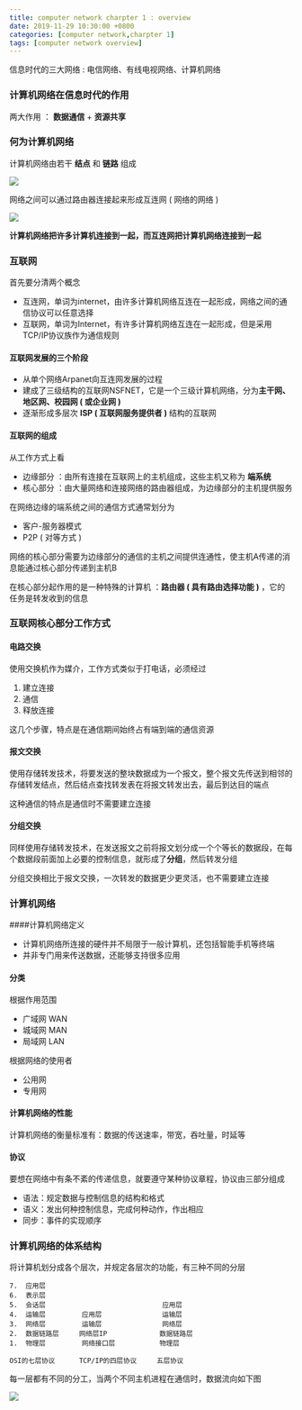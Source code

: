 ```yaml
---
title: computer network charpter 1 : overview
date: 2019-11-29 10:30:00 +0800
categories: [computer network,charpter 1]
tags: [computer network overview]
---
```


信息时代的三大网络 : 电信网络、有线电视网络、计算机网络

### 计算机网络在信息时代的作用
两大作用 ： **数据通信** + **资源共享**

### 何为计算机网络
计算机网络由若干 **结点** 和 **链路** 组成

![](https://img-blog.csdnimg.cn/20191129102531454.png?x-oss-process=image/watermark,type_ZmFuZ3poZW5naGVpdGk,shadow_10,text_aHR0cHM6Ly9ibG9nLmNzZG4ubmV0L2xhbmNlbG90MDkwMg==,size_16,color_FFFFFF,t_70)

网络之间可以通过路由器连接起来形成互连网 ( 网络的网络 )

![](https://img-blog.csdnimg.cn/20191129103027397.png?x-oss-process=image/watermark,type_ZmFuZ3poZW5naGVpdGk,shadow_10,text_aHR0cHM6Ly9ibG9nLmNzZG4ubmV0L2xhbmNlbG90MDkwMg==,size_16,color_FFFFFF,t_70)

**计算机网络把许多计算机连接到一起，而互连网把计算机网络连接到一起**

### 互联网
首先要分清两个概念
* 互连网，单词为internet，由许多计算机网络互连在一起形成，网络之间的通信协议可以任意选择
* 互联网，单词为Internet，有许多计算机网络互连在一起形成，但是采用TCP/IP协议族作为通信规则

#### 互联网发展的三个阶段
* 从单个网络Arpanet向互连网发展的过程
* 建成了三级结构的互联网NSFNET，它是一个三级计算机网络，分为**主干网、地区网、校园网 ( 或企业网 )**
* 逐渐形成多层次 **ISP ( 互联网服务提供者 )** 结构的互联网

#### 互联网的组成
从工作方式上看
* 边缘部分 ：由所有连接在互联网上的主机组成，这些主机又称为 **端系统**
* 核心部分 ：由大量网络和连接网络的路由器组成，为边缘部分的主机提供服务

在网络边缘的端系统之间的通信方式通常划分为
* 客户-服务器模式
* P2P ( 对等方式 )

网络的核心部分需要为边缘部分的通信的主机之间提供连通性，使主机A传递的消息能通过核心部分传递到主机B

在核心部分起作用的是一种特殊的计算机 ：**路由器 ( 具有路由选择功能 )** ，它的任务是转发收到的信息

### 互联网核心部分工作方式

#### 电路交换
使用交换机作为媒介，工作方式类似于打电话，必须经过
1. 建立连接
2. 通信
3. 释放连接

这几个步骤，特点是在通信期间始终占有端到端的通信资源

#### 报文交换
使用存储转发技术，将要发送的整块数据成为一个报文，整个报文先传送到相邻的存储转发结点，然后结点查找转发表在将报文转发出去，最后到达目的端点

这种通信的特点是通信时不需要建立连接

#### 分组交换
同样使用存储转发技术，在发送报文之前将报文划分成一个个等长的数据段，在每个数据段前面加上必要的控制信息，就形成了**分组**，然后转发分组

分组交换相比于报文交换，一次转发的数据更少更灵活，也不需要建立连接

### 计算机网络
####计算机网络定义
* 计算机网络所连接的硬件并不局限于一般计算机，还包括智能手机等终端
* 并非专门用来传送数据，还能够支持很多应用

#### 分类
根据作用范围
* 广域网 WAN
* 城域网 MAN
* 局域网 LAN

根据网络的使用者
* 公用网
* 专用网

#### 计算机网络的性能
计算机网络的衡量标准有：数据的传送速率，带宽，吞吐量，时延等

#### 协议
要想在网络中有条不紊的传递信息，就要遵守某种协议章程，协议由三部分组成
* 语法：规定数据与控制信息的结构和格式
* 语义：发出何种控制信息，完成何种动作，作出相应
* 同步：事件的实现顺序

### 计算机网络的体系结构
将计算机划分成各个层次，并规定各层次的功能，有三种不同的分层
```
7.  应用层
6.  表示层
5.  会话层                             应用层
4.  运输层         应用层               运输层
3.  网络层         运输层               网络层
2.  数据链路层     网络层IP             数据链路层
1.  物理层         网络接口层           物理层

OSI的七层协议      TCP/IP的四层协议     五层协议
```

每一层都有不同的分工，当两个不同主机进程在通信时，数据流向如下图

![](https://img-blog.csdnimg.cn/20191129182339701.jpg?x-oss-process=image/watermark,type_ZmFuZ3poZW5naGVpdGk,shadow_10,text_aHR0cHM6Ly9ibG9nLmNzZG4ubmV0L2xhbmNlbG90MDkwMg==,size_16,color_FFFFFF,t_70)